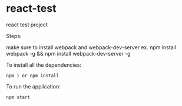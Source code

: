 # react-test
react test project


Steps:

make sure to install webpack and webpack-dev-server  ex. npm install webpack -g && npm install webpack-dev-server -g

To install all the dependencies:

    npm i or npm install
    
To run the application:

    npm start
